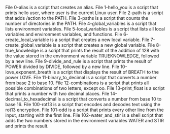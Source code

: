 File 0-alias is a script that creates an alias.
File 1-hello_you is a script that prints hello user, where user is the current Linux user.
File 2-path is a script that adds /action to the PATH.
File 3-paths is a script that counts the number of directories in the PATH.
File 4-global_variables is a script that lists environment variables.
File 5-local_variables is a script that lists all local variables and environment variables, and functions.
File 6-create_local_variable is a script that creates a new local variable.
File 7-create_global_variable is a script that creates a new global variable.
File 8-true_knowledge is a script that prints the result of the addition of 128 with the value stored in the environment variable TRUEKNOWLEDGE, followed by a new line.
File 9-divide_and_rule is a script that prints the result of POWER divided by DIVIDE, followed by a new line.
File 10-love_exponent_breath is a script that displays the result of BREATH to the power LOVE.
File 11-binary_to_decimal is a script that converts a number from base 2 to base 10.
File 12-combinations is a script that prints all possible combinations of two letters, except oo.
File 13-print_float is a script that prints a number with two decimal places.
File 14-decimal_to_hexadecimal is a script that converts a number from base 10 to base 16.
File 100-rot13 is a script that encodes and decodes text using the rot13 encryption.
File 101-odd is a script that prints every other line from the input, starting with the first line.
File 102-water_and_stir is a shell script that adds the two numbers stored in the environment variables WATER and STIR and prints the result.
